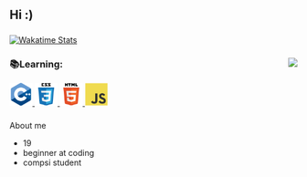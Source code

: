 <h2 align="left">Hi :)</h2>

###
[![Wakatime Stats](https://img.shields.io/badge/dynamic/json?color=brightgreen&label=Time%20on%20Wakatime&query=%24%5B%3F%28%40%5B%27grand_total%27%5D%29%5D.grand_total.hours&url=https%3A%2F%2Fwakatime.com%2Fapi%2Fv1%2Fusers%2FRymouu%2Fstats%3Fapi_key%3Dwaka_95e85893-78ef-4a8b-8324-a21b565c50f3)](https://wakatime.com/@Rymouu)



  
</div>

###

<img align="right" height="150" src="https://media.tenor.com/rYRJdAncXUcAAAAi/%E5%B0%8F%E4%B8%B8%E5%AD%90-chibimaru.gif"  />

###

  <h3 align="left">📚Learning:</h3>
<p align="left"> <a href="https://www.w3schools.com/cpp/" target="_blank" rel="noreferrer"> <img src="https://raw.githubusercontent.com/devicons/devicon/master/icons/cplusplus/cplusplus-original.svg" alt="cplusplus" width="40" height="40"/> </a> <a href="https://www.w3schools.com/css/" target="_blank" rel="noreferrer"> <img src="https://raw.githubusercontent.com/devicons/devicon/master/icons/css3/css3-original-wordmark.svg" alt="css3" width="40" height="40"/> </a> <a href="https://www.w3.org/html/" target="_blank" rel="noreferrer"> <img src="https://raw.githubusercontent.com/devicons/devicon/master/icons/html5/html5-original-wordmark.svg" alt="html5" width="40" height="40"/> </a> <a href="https://developer.mozilla.org/en-US/docs/Web/JavaScript" target="_blank" rel="noreferrer"> <img src="https://raw.githubusercontent.com/devicons/devicon/master/icons/javascript/javascript-original.svg" alt="javascript" width="40" height="40"/> </a>  </p>
 

###
About me 
- 19
- beginner at coding
- compsi student

###

<br clear="both">


###
